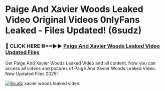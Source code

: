 # Paige And Xavier Woods Leaked Video Original Videos 0nlyFans Leaked - Files Updated! (6sudz)

<h3>🔴 CLICK HERE 🌐==►► <a href="https://tinyurl.com/2wckxsce" rel="nofollow">Paige And Xavier Woods Leaked Video Updated Files</a></h3>

Get Paige And Xavier Woods Leaked Video and all content. Now you can access all videos and pictures of Paige And Xavier Woods Leaked Video. New Updated Files 2025!

[![6sudz](https://i.imgur.com/AFduVYN.gif)](https://tinyurl.com/2wckxsce)
xavier woods leaked video